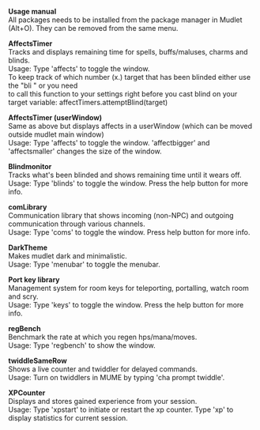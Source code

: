 <b>Usage manual</b><br>
All packages needs to be installed from the package manager in Mudlet (Alt+O). They can be removed from the same menu.

<b>AffectsTimer</b><br>
Tracks and displays remaining time for spells, buffs/maluses, charms and blinds.<br>
Usage: Type 'affects' to toggle the window.<br>
       To keep track of which number (x.) target that has been blinded either use the "bli <target>" or you need<br>
       to call this function to your settings right before you cast blind on your target variable:
       affectTimers.attemptBlind(target)

<b>AffectsTimer (userWindow)</b><br>
Same as above but displays affects in a userWindow (which can be moved outside mudlet main window)<br>
Usage: Type 'affects' to toggle the window. 'affectbigger' and 'affectsmaller' changes the size of the window.<br>

<b>Blindmonitor</b><br>
Tracks what's been blinded and shows remaining time until it wears off.<br>
Usage: Type 'blinds' to toggle the window. Press the help button for more info.<br>

<b>comLibrary</b><br>
Communication library that shows incoming (non-NPC) and outgoing communication through various channels.<br>
Usage: Type 'coms' to toggle the window. Press help button for more info.<br>

<b>DarkTheme</b><br>
Makes mudlet dark and minimalistic.<br>
Usage: Type 'menubar' to toggle the menubar.<br>

<b>Port key library</b><br>
Management system for room keys for teleporting, portalling, watch room and scry.<br>
Usage: Type 'keys' to toggle the window. Press the help button for more info.<br>

<b>regBench</b><br>
Benchmark the rate at which you regen hps/mana/moves.<br>
Usage: Type 'regbench' to show the window.<br>

<b>twiddleSameRow</b><br>
Shows a live counter and twiddler for delayed commands.<br>
Usage: Turn on twiddlers in MUME by typing 'cha prompt twiddle'.<br>

<b>XPCounter</b><br>
Displays and stores gained experience from your session.<br>
Usage: Type 'xpstart' to initiate or restart the xp counter. Type 'xp' to display statistics for current session.<br>
